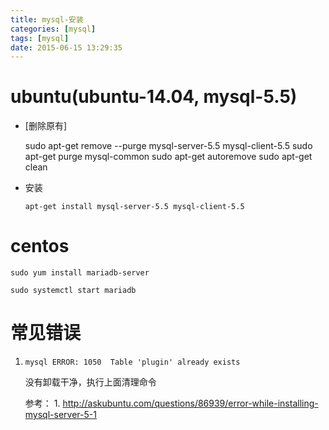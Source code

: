 ```yaml
---
title: mysql-安装
categories: [mysql]
tags: [mysql]
date: 2015-06-15 13:29:35
---
```


# ubuntu(ubuntu-14.04, mysql-5.5)

-   [删除原有]

    sudo apt-get remove --purge mysql-server-5.5 mysql-client-5.5
    sudo apt-get purge mysql-common
    sudo apt-get autoremove
    sudo apt-get clean

-   安装

        apt-get install mysql-server-5.5 mysql-client-5.5

# centos

    sudo yum install mariadb-server

    sudo systemctl start mariadb

# 常见错误

1.  `mysql ERROR: 1050  Table 'plugin' already exists`

    没有卸载干净，执行上面清理命令

    参考：
        1.  <http://askubuntu.com/questions/86939/error-while-installing-mysql-server-5-1>
